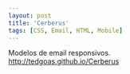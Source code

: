 ```yaml
---
layout: post
title: 'Cerberus'
tags: [CSS, Email, HTML, Mobile]
---
```


Modelos de email responsivos.<br>
<http://tedgoas.github.io/Cerberus>
